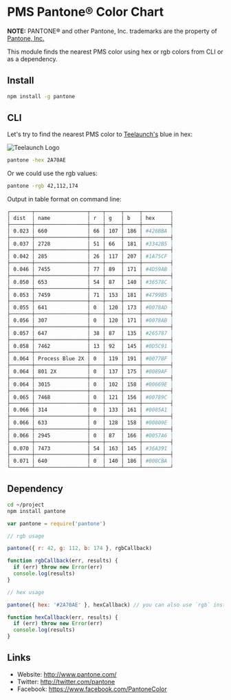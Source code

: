 
# PMS Pantone® Color Chart

**NOTE:** PANTONE® and other Pantone, Inc. trademarks are the property of [Pantone, Inc.][1]

This module finds the nearest PMS color using hex or rgb colors from CLI or as a dependency.


## Install

```bash
npm install -g pantone
```


## CLI

Let's try to find the nearest PMS color to [Teelaunch's][2] blue in hex:

![Teelaunch Logo](https://d33304ifi1rp4s.cloudfront.net/img/teelaunch-logo.png "Teelaunch Logo")

```bash
pantone -hex 2A70AE
```

Or we could use the rgb values:

```bash
pantone -rgb 42,112,174
```

Output in table format on command line:

```bash
┌───────┬─────────────────┬────┬─────┬─────┬─────────┐
│ dist  │ name            │ r  │ g   │ b   │ hex     │
├───────┼─────────────────┼────┼─────┼─────┼─────────┤
│ 0.023 │ 660             │ 66 │ 107 │ 186 │ #426BBA │
├───────┼─────────────────┼────┼─────┼─────┼─────────┤
│ 0.037 │ 2728            │ 51 │ 66  │ 181 │ #3342B5 │
├───────┼─────────────────┼────┼─────┼─────┼─────────┤
│ 0.042 │ 285             │ 26 │ 117 │ 207 │ #1A75CF │
├───────┼─────────────────┼────┼─────┼─────┼─────────┤
│ 0.046 │ 7455            │ 77 │ 89  │ 171 │ #4D59AB │
├───────┼─────────────────┼────┼─────┼─────┼─────────┤
│ 0.050 │ 653             │ 54 │ 87  │ 140 │ #36578C │
├───────┼─────────────────┼────┼─────┼─────┼─────────┤
│ 0.053 │ 7459            │ 71 │ 153 │ 181 │ #4799B5 │
├───────┼─────────────────┼────┼─────┼─────┼─────────┤
│ 0.055 │ 641             │ 0  │ 120 │ 173 │ #0078AD │
├───────┼─────────────────┼────┼─────┼─────┼─────────┤
│ 0.056 │ 307             │ 0  │ 120 │ 171 │ #0078AB │
├───────┼─────────────────┼────┼─────┼─────┼─────────┤
│ 0.057 │ 647             │ 38 │ 87  │ 135 │ #265787 │
├───────┼─────────────────┼────┼─────┼─────┼─────────┤
│ 0.058 │ 7462            │ 13 │ 92  │ 145 │ #0D5C91 │
├───────┼─────────────────┼────┼─────┼─────┼─────────┤
│ 0.064 │ Process Blue 2X │ 0  │ 119 │ 191 │ #0077BF │
├───────┼─────────────────┼────┼─────┼─────┼─────────┤
│ 0.064 │ 801 2X          │ 0  │ 137 │ 175 │ #0089AF │
├───────┼─────────────────┼────┼─────┼─────┼─────────┤
│ 0.064 │ 3015            │ 0  │ 102 │ 158 │ #00669E │
├───────┼─────────────────┼────┼─────┼─────┼─────────┤
│ 0.065 │ 7468            │ 0  │ 121 │ 156 │ #00789C │
├───────┼─────────────────┼────┼─────┼─────┼─────────┤
│ 0.066 │ 314             │ 0  │ 133 │ 161 │ #0085A1 │
├───────┼─────────────────┼────┼─────┼─────┼─────────┤
│ 0.066 │ 633             │ 0  │ 128 │ 158 │ #00809E │
├───────┼─────────────────┼────┼─────┼─────┼─────────┤
│ 0.066 │ 2945            │ 0  │ 87  │ 166 │ #0057A6 │
├───────┼─────────────────┼────┼─────┼─────┼─────────┤
│ 0.070 │ 7473            │ 54 │ 163 │ 145 │ #36A391 │
├───────┼─────────────────┼────┼─────┼─────┼─────────┤
│ 0.071 │ 640             │ 0  │ 140 │ 186 │ #008CBA │
└───────┴─────────────────┴────┴─────┴─────┴─────────┘
```


## Dependency

```bash
cd ~/project
npm install pantone
```

```js
var pantone = require('pantone')

// rgb usage

pantone({ r: 42, g: 112, b: 174 }, rgbCallback)

function rgbCallback(err, results) {
  if (err) throw new Error(err)
  console.log(results)
}

// hex usage

pantone({ hex: '#2A70AE' }, hexCallback) // you can also use `rgb` instead of `hex`

function hexCallback(err, results) {
  if (err) throw new Error(err)
  console.log(results)
}
```

## Links

* Website: <http://www.pantone.com/>
* Twitter: <http://twitter.com/pantone>
* Facebook: <https://www.facebook.com/PantoneColor>

[1]: http://www.pantone.com/
[2]: https://teelaunch.com


